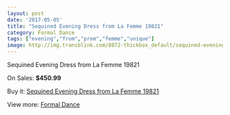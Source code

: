 ```yaml
---
layout: post
date: '2017-05-05'
title: "Sequined Evening Dress from La Femme 19821"
category: Formal Dance
tags: ["evening","from","prom","femme","unique"]
image: http://img.transblink.com/8872-thickbox_default/sequined-evening-dress-from-la-femme-19821.jpg
---
```

Sequined Evening Dress from La Femme 19821

On Sales: **$450.99**
<a href="https://www.transblink.com/en/formal-dance/2919-sequined-evening-dress-from-la-femme-19821.html"><amp-img layout="responsive" width="600" height="600" src="//img.transblink.com/8872-thickbox_default/sequined-evening-dress-from-la-femme-19821.jpg" alt="Sequined Evening Dress from La Femme 19821 0" /></a>
<a href="https://www.transblink.com/en/formal-dance/2919-sequined-evening-dress-from-la-femme-19821.html"><amp-img layout="responsive" width="600" height="600" src="//img.transblink.com/8874-thickbox_default/sequined-evening-dress-from-la-femme-19821.jpg" alt="Sequined Evening Dress from La Femme 19821 1" /></a>
<a href="https://www.transblink.com/en/formal-dance/2919-sequined-evening-dress-from-la-femme-19821.html"><amp-img layout="responsive" width="600" height="600" src="//img.transblink.com/8873-thickbox_default/sequined-evening-dress-from-la-femme-19821.jpg" alt="Sequined Evening Dress from La Femme 19821 2" /></a>

Buy it: [Sequined Evening Dress from La Femme 19821](https://www.transblink.com/en/formal-dance/2919-sequined-evening-dress-from-la-femme-19821.html "Sequined Evening Dress from La Femme 19821")

View more: [Formal Dance](https://www.transblink.com/en/6-formal-dance "Formal Dance")